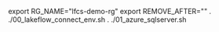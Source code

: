 export RG_NAME="lfcs-demo-rg"
export REMOVE_AFTER=""
. ./00_lakeflow_connect_env.sh
. ./01_azure_sqlserver.sh 
